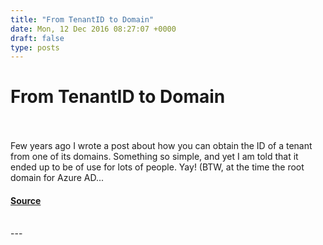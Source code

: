 ```yaml
---
title: "From TenantID to Domain"
date: Mon, 12 Dec 2016 08:27:07 +0000
draft: false
type: posts
---
```

# From TenantID to Domain

<br/>

<br/>
Few years ago I wrote a post about how you can obtain the ID of a tenant from one of its domains. Something so simple, and yet I am told that it ended up to be of use for lots of people. Yay! (BTW, at the time the root domain for Azure AD...

#### [Source](https://www.cloudidentity.com/blog/2016/12/12/from-tenantid-to-domain/)

<br/>
---
